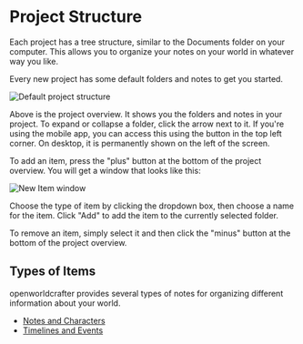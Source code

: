 # Project Structure

Each project has a tree structure, similar to the Documents folder on your
computer. This allows you to organize your notes on your world in whatever way
you like.

Every new project has some default folders and notes to get you started.

![Default project structure](default_project_structure.png)

Above is the project overview. It shows you the folders and notes in your
project. To expand or collapse a folder, click the arrow next to it. If you're
using the mobile app, you can access this using the button in the top left
corner. On desktop, it is permanently shown on the left of the screen.

To add an item, press the "plus" button at the bottom of the project overview.
You will get a window that looks like this:

![New Item window](new_item.png)

Choose the type of item by clicking the dropdown box, then choose a name for the
item. Click "Add" to add the item to the currently selected folder.

To remove an item, simply select it and then click the "minus" button at the
bottom of the project overview.

## Types of Items

openworldcrafter provides several types of notes for organizing different
information about your world.

- [Notes and Characters](#folders_notes_and_characters)
- [Timelines and Events](#timelines_and_events)
